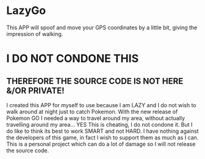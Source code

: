 # LazyGo
This APP will spoof and move your GPS coordinates by a little bit, giving the impression of walking. 


# I DO NOT CONDONE THIS
## THEREFORE THE SOURCE CODE IS NOT HERE &/OR PRIVATE!

I created this APP for myself to use because I am LAZY and I do not wish to walk around at night just to catch Pokemon. With the new release of Pokemon GO I needed a way to travel around my area, without actually travelling around my area... YES This is cheating, I do not condone it. But I do like to think its best to work SMART and not HARD. I have nothing against the developers of this game, in fact I wish to support them as much as I can. This is a personal project which can do a lot of damage so I will not release the source code. 
